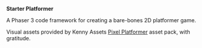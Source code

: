**Starter Platformer**

A Phaser 3 code framework for creating a bare-bones 2D platformer game.

Visual assets provided by Kenny Assets [Pixel Platformer](https://kenney.nl/assets/pixel-platformer) asset pack, with gratitude. 